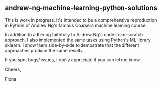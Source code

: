 ## andrew-ng-machine-learning-python-solutions
This is work in progress. It's intended to be a comprehensive reproduction in Python of Andrew Ng's famous Coursera machine learning course. 

In addition to adhering faithfully to Andrew Ng's code-from-scratch approach, I also implemented the same tasks using Python's ML library sklearn. I show them side-by-side to demostrate that the different approaches produce the same results.

If you spot bugs/ issues, I really appreciate if you can let me know.

Cheers,

Fiona
